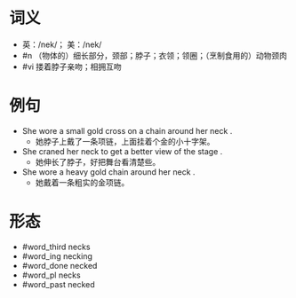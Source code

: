 # 词义
- 英：/nek/； 美：/nek/
- #n （物体的）细长部分，颈部；脖子；衣领；领圈；（烹制食用的）动物颈肉
- #vi 搂着脖子亲吻；相拥互吻
# 例句
- She wore a small gold cross on a chain around her neck .
	- 她脖子上戴了一条项链，上面挂着个金的小十字架。
- She craned her neck to get a better view of the stage .
	- 她伸长了脖子，好把舞台看清楚些。
- She wore a heavy gold chain around her neck .
	- 她戴着一条粗实的金项链。
# 形态
- #word_third necks
- #word_ing necking
- #word_done necked
- #word_pl necks
- #word_past necked
